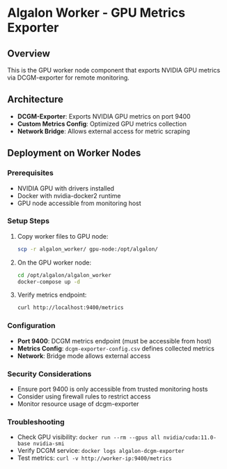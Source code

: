 # Algalon Worker - GPU Metrics Exporter

## Overview
This is the GPU worker node component that exports NVIDIA GPU metrics via DCGM-exporter for remote monitoring.

## Architecture
- **DCGM-Exporter**: Exports NVIDIA GPU metrics on port 9400
- **Custom Metrics Config**: Optimized GPU metrics collection
- **Network Bridge**: Allows external access for metric scraping

## Deployment on Worker Nodes

### Prerequisites
- NVIDIA GPU with drivers installed
- Docker with nvidia-docker2 runtime
- GPU node accessible from monitoring host

### Setup Steps
1. Copy worker files to GPU node:
   ```bash
   scp -r algalon_worker/ gpu-node:/opt/algalon/
   ```

2. On the GPU worker node:
   ```bash
   cd /opt/algalon/algalon_worker
   docker-compose up -d
   ```

3. Verify metrics endpoint:
   ```bash
   curl http://localhost:9400/metrics
   ```

### Configuration
- **Port 9400**: DCGM metrics endpoint (must be accessible from host)
- **Metrics Config**: `dcgm-exporter-config.csv` defines collected metrics
- **Network**: Bridge mode allows external access

### Security Considerations
- Ensure port 9400 is only accessible from trusted monitoring hosts
- Consider using firewall rules to restrict access
- Monitor resource usage of dcgm-exporter

### Troubleshooting
- Check GPU visibility: `docker run --rm --gpus all nvidia/cuda:11.0-base nvidia-smi`
- Verify DCGM service: `docker logs algalon-dcgm-exporter`
- Test metrics: `curl -v http://worker-ip:9400/metrics`